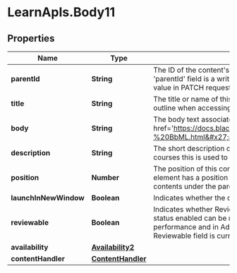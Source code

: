 # LearnApIs.Body11

## Properties
Name | Type | Description | Notes
------------ | ------------- | ------------- | -------------
**parentId** | **String** | The ID of the content&#x27;s parent.  Note that top-level contents do not have parents. The &#x27;parentId&#x27; field is a writable field as of the Bb Learn 3200.6.0 release.  Specifying a new value in PATCH requests allows the Content object to be moved from one parent to another. | [optional] 
**title** | **String** | The title or name of this content. Typically shown as the main text to click in the course outline when accessing the content. | [optional] 
**body** | **String** | The body text associated with this content. This field supports BbML; see &lt;a target&#x3D;&#x27;_blank&#x27; href&#x3D;&#x27;https://docs.blackboard.com/learn/REST/Blackboard%20Markup%20Language%20-%20BbML.html&#x27;&gt;here&lt;/a&gt; for more information. | [optional] 
**description** | **String** | The short description of this content.  This field is not used in Classic courses.  For Ultra courses this is used to show information directly on the course outline. | [optional] 
**position** | **Number** | The position of this content within its parent folder. Position values are zero-based (the first element has a position value of zero, not one). Default position is last in the list of child contents under the parent. | [optional] 
**launchInNewWindow** | **Boolean** | Indicates whether the content is going to open in a new window.  **Since**: 3800.10.0 | [optional] 
**reviewable** | **Boolean** | Indicates whether Review Status is enabled for this content. Content items with review status enabled can be marked as reviewed by students. This can be used to track performance and in Adaptive Release rules to control the release of other content. Reviewable field is currently being used only in Classic courses.  **Since**: 3700.15.0 | [optional] 
**availability** | [**Availability2**](Availability2.md) |  | [optional] 
**contentHandler** | [**ContentHandler**](ContentHandler.md) |  | [optional] 
